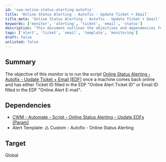 ```yaml
---
id: 'cwa-online-status-alerting-autofix'
title: 'Online Status Alerting - Autofix - Update Ticket + Email'
title_meta: 'Online Status Alerting - Autofix - Update Ticket + Email'
keywords: ['monitor', 'alerting', 'ticket', 'email', 'status']
description: 'This document outlines the objectives and dependencies for the Online Status Alerting Autofix script, which triggers updates to tickets and sends emails when a machine comes back online. It details the necessary components and templates required for effective monitoring.'
tags: ['alert', 'ticket', 'email', 'template', 'monitoring']
draft: false
unlisted: false
---
```

## Summary

The objective of this monitor is to run the script [Online Status Alerting - Autofix - Update Ticket + Email [EDF]](https://proval.itglue.com/DOC-5078775-13284609) once a machine comes back online and has either Ticket ID filled in the EDF "Online Alert Ticket ID" or Email ID filled in the EDF "Online Alert E-mail".

## Dependencies

- [CWM - Automate - Script - Online Status Alerting - Update EDFs [Param]](https://proval.itglue.com/DOC-5078775-13284610)
- Alert Template: △ Custom - Autofix - Online Status Alerting

## Target

Global


